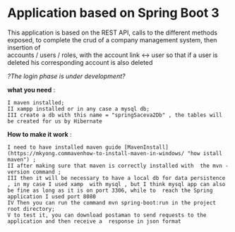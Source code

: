 
# Application based on Spring Boot 3

This application is based on the REST API, calls to the different methods exposed, 
to complete the crud of a company management system, then insertion of  
accounts / users / roles, with the account link <-> user so that if a user is deleted his corresponding account is also deleted 

*?The login phase is under development?* 

**what you need** : 

    I maven installed; 
    II xampp installed or in any case a mysql db; 
    III create a db with this name = "springSaceva2Db" , the tables will be created for us by Hibernate

**How to make it work** :

    I need to have installed maven guide [MavenInstall] (https://mkyong.commavenhow-to-install-maven-in-windows/ "how istall maven") ;  
    II after making sure that maven is correctly installed with  the mvn - version command ;  
    III then it will be necessary to have a local db for data persistence , in my case I used xamp  with mysql , but I think mysql app can also be fine as long as it is on port 3306, while to  reach the Spring application I used port 8080 
    IV Then you can run the command mvn spring-boot:run in the project root directory;  
    V to test it, you can download postaman to send requests to the application and then receive a  response in json format 
